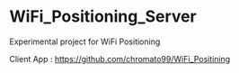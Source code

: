 # WiFi_Positioning_Server
Experimental project for WiFi Positioning

Client App : https://github.com/chromato99/WiFi_Positining 
